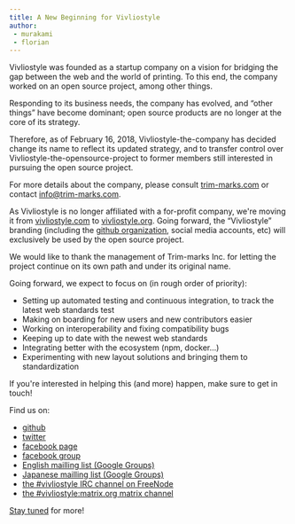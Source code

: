 ```yaml
---
title: A New Beginning for Vivliostyle
author:
 - murakami
 - florian
---
```


Vivliostyle was founded as a startup company on a vision for bridging the gap between the web and the world of printing. To this end, the company worked on an open source project, among other things.

Responding to its business needs, the company has evolved, and “other things” have become dominant; open source products are no longer at the core of its strategy.

Therefore, as of February 16, 2018, Vivliostyle-the-company has decided change its name to reflect its updated strategy, and to transfer control over Vivliostyle-the-opensource-project to former members still interested in pursuing the open source project.

For more details about the company, please consult [trim-marks.com](http://trim-marks.com/) or contact [info@trim-marks.com](mailto:info@trim-marks.com).

As Vivliostyle is no longer affiliated with a for-profit company, we're moving it from [vivliostyle.com](http://vivliostyle.com/) to [vivliostyle.org](https://vivliostyle.org/). Going forward, the “Vivliostyle” branding (including the [github organization](https://github.com/vivliostyle/), social media accounts, etc) will exclusively be used by the open source project.

We would like to thank the management of Trim-marks Inc. for letting the project continue on its own path and under its original name.

Going forward, we expect to focus on (in rough order of priority):
- Setting up automated testing and continuous integration, to track the latest web standards test
- Making on boarding for new users and new contributors easier
- Working on interoperability and fixing compatibility bugs
- Keeping up to date with the newest web standards
- Integrating better with the ecosystem (npm, docker…)
- Experimenting with new layout solutions and bringing them to standardization

If you're interested in helping this (and more) happen, make sure to get in touch!

Find us on:
* [github](http://github.com/vivliostyle/)
* [twitter](https://twitter.com/vivliostyle)
* [facebook page](https://www.facebook.com/vivliostyle)
* [facebook group](https://www.facebook.com/groups/vivliostyle)
* [English mailling list (Google Groups)](https://groups.google.com/forum/#!forum/vivliostyle)
* [Japanese mailling list (Google Groups)](https://groups.google.com/forum/#!forum/vivliostyle-ja)
* [the #vivliostyle IRC channel on FreeNode](irc://irc.freenode.net/vivliostyle)
* [the #vivliostyle:matrix.org matrix channel](https://matrix.to/#/#vivliostyle:matrix.org)

[Stay tuned](/blog/feed.xml) for more!
